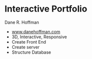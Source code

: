 # Interactive Portfolio

Dane R. Hoffman

* www.danehoffman.com
* 3D, Interactive, Responsive
* Create Front End
* Create server 
* Structure Database


